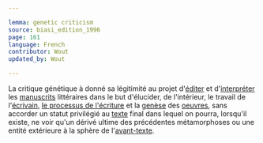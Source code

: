 ```yaml
---

lemma: genetic criticism
source: biasi_edition_1996
page: 161
language: French
contributor: Wout
updated_by: Wout

---
```


La critique génétique à donné sa légitimité au projet d'[éditer](editingScholarly.html) et d'[interpréter](interpretation.html) les [manuscrits](manuscript.html) littéraires dans le but d'élucider, de l'intérieur, le travail de l'[écrivain](writer.html), [le processus de l'écriture](writingProcess) et la [genèse](genesis.html) des [oeuvres](work.html), sans accorder un statut privilégié au [texte](text.html) final dans lequel on pourra, lorsqu'il existe, ne voir qu'un dérivé ultime des précédentes métamorphoses ou une entité extérieure à la sphère de l'[avant-texte](avantTexte).
